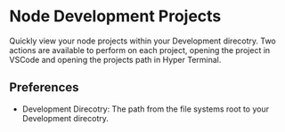 # Node Development Projects

Quickly view your node projects within your Development direcotry. Two actions are available to perform on each project, opening the project in VSCode and opening the projects path in Hyper Terminal.

## Preferences

- Development Direcotry: The path from the file systems root to your Development direcotry.
